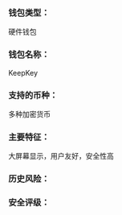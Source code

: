 ### 钱包类型：

硬件钱包



### 钱包名称：

KeepKey



### 支持的币种：

多种加密货币



### 主要特征：

大屏幕显示，用户友好，安全性高







### 历史风险：



### 安全评级：

























































































































































































































































































































